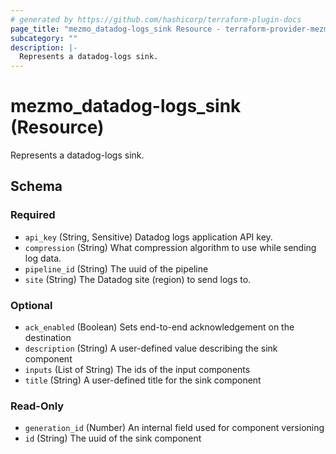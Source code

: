 ```yaml
---
# generated by https://github.com/hashicorp/terraform-plugin-docs
page_title: "mezmo_datadog-logs_sink Resource - terraform-provider-mezmo"
subcategory: ""
description: |-
  Represents a datadog-logs sink.
---
```


# mezmo_datadog-logs_sink (Resource)

Represents a datadog-logs sink.



<!-- schema generated by tfplugindocs -->
## Schema

### Required

- `api_key` (String, Sensitive) Datadog logs application API key.
- `compression` (String) What compression algorithm to use while sending log data.
- `pipeline_id` (String) The uuid of the pipeline
- `site` (String) The Datadog site (region) to send logs to.

### Optional

- `ack_enabled` (Boolean) Sets end-to-end acknowledgement on the destination
- `description` (String) A user-defined value describing the sink component
- `inputs` (List of String) The ids of the input components
- `title` (String) A user-defined title for the sink component

### Read-Only

- `generation_id` (Number) An internal field used for component versioning
- `id` (String) The uuid of the sink component



